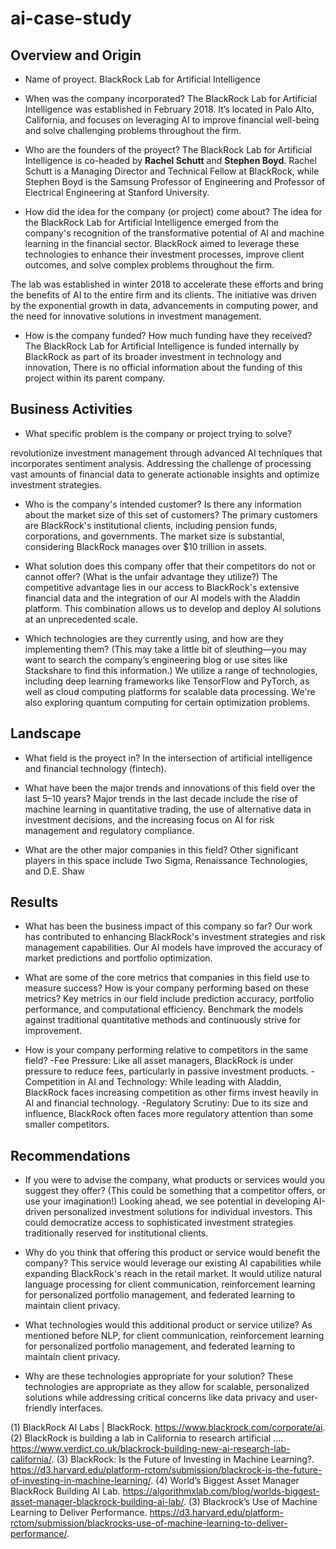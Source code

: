 # ai-case-study

## Overview and Origin
 * Name of proyect. 
BlackRock Lab for Artificial Intelligence  

* When was the company incorporated?
 The BlackRock Lab for Artificial Intelligence was established in February 2018.
 It’s located in Palo Alto, California, and focuses on leveraging AI to improve financial well-being and solve challenging problems throughout the firm.

* Who are the founders of the proyect?
The BlackRock Lab for Artificial Intelligence is co-headed by **Rachel Schutt** and **Stephen Boyd**. Rachel Schutt is a Managing Director and Technical Fellow at BlackRock, while Stephen Boyd is the Samsung Professor of Engineering and Professor of Electrical Engineering at Stanford University.


* How did the idea for the company (or project) come about?
The idea for the BlackRock Lab for Artificial Intelligence emerged from the company's recognition of the transformative potential of AI and machine learning in the financial sector. BlackRock aimed to leverage these technologies to enhance their investment processes, improve client outcomes, and solve complex problems throughout the firm.

The lab was established in winter 2018 to accelerate these efforts and bring the benefits of AI to the entire firm and its clients. The initiative was driven by the exponential growth in data, advancements in computing power, and the need for innovative solutions in investment management.


* How is the company funded? How much funding have they received?
The BlackRock Lab for Artificial Intelligence is funded internally by BlackRock as part of its broader investment in technology and innovation, There is no official information
about the funding of this project within its parent company.


## Business Activities

* What specific problem is the company or project trying to solve?

revolutionize investment management through advanced AI techniques that incorporates sentiment analysis. Addressing the challenge of processing vast amounts of financial data to generate actionable insights and optimize investment strategies.

* Who is the company's intended customer? Is there any information about the market size of this set of customers?
The primary customers are BlackRock's institutional clients, including pension funds, corporations, and governments. The market size is substantial, considering BlackRock manages over $10 trillion in assets.

* What solution does this company offer that their competitors do not or cannot offer? (What is the unfair advantage they utilize?)
The competitive advantage lies in our access to BlackRock's extensive financial data and the integration of our AI models with the Aladdin platform. This combination allows us to develop and deploy AI solutions at an unprecedented scale.

* Which technologies are they currently using, and how are they implementing them? (This may take a little bit of sleuthing&mdash;you may want to search the company’s engineering blog or use sites like Stackshare to find this information.) We utilize a range of technologies, including deep learning frameworks like TensorFlow and PyTorch, as well as cloud computing platforms for scalable data processing. We're also exploring quantum computing for certain optimization problems.

## Landscape

* What field is the proyect in?
In the intersection of artificial intelligence and financial technology (fintech).

* What have been the major trends and innovations of this field over the last 5&ndash;10 years?
Major trends in the last decade include the rise of machine learning in quantitative trading, the use of alternative data in investment decisions, and the increasing focus on AI for risk management and regulatory compliance.

* What are the other major companies in this field?
  Other significant players in this space include Two Sigma, Renaissance Technologies, and D.E. Shaw

## Results

* What has been the business impact of this company so far?
Our work has contributed to enhancing BlackRock's investment strategies and risk management capabilities. Our AI models have improved the accuracy of market predictions and portfolio optimization.

* What are some of the core metrics that companies in this field use to measure success? How is your company performing based on these metrics?
Key metrics in our field include prediction accuracy, portfolio performance, and computational efficiency. Benchmark the  models against traditional quantitative methods and continuously strive for improvement.

* How is your company performing relative to competitors in the same field?
-Fee Pressure: Like all asset managers, BlackRock is under pressure to reduce fees, particularly in passive investment products.
-Competition in AI and Technology: While leading with Aladdin, BlackRock faces increasing competition as other firms invest heavily in AI and financial technology.
-Regulatory Scrutiny: Due to its size and influence, BlackRock often faces more regulatory attention than some smaller competitors.

## Recommendations

* If you were to advise the company, what products or services would you suggest they offer? (This could be something that a competitor offers, or use your imagination!)
Looking ahead, we see potential in developing AI-driven personalized investment solutions for individual investors. This could democratize access to sophisticated investment strategies traditionally reserved for institutional clients.

* Why do you think that offering this product or service would benefit the company?
This service would leverage our existing AI capabilities while expanding BlackRock's reach in the retail market. It would utilize natural language processing for client communication, reinforcement learning for personalized portfolio management, and federated learning to maintain client privacy.

* What technologies would this additional product or service utilize?
  As mentioned before NLP,  for client communication, reinforcement learning for personalized portfolio management,  and federated learning to maintain client privacy.

* Why are these technologies appropriate for your solution?
These technologies are appropriate as they allow for scalable, personalized solutions while addressing critical concerns like data privacy and user-friendly interfaces.





(1) BlackRock AI Labs | BlackRock. https://www.blackrock.com/corporate/ai.
(2) BlackRock is building a lab in California to research artificial .... https://www.verdict.co.uk/blackrock-building-new-ai-research-lab-california/.
(3) BlackRock: Is the Future of Investing in Machine Learning?. https://d3.harvard.edu/platform-rctom/submission/blackrock-is-the-future-of-investing-in-machine-learning/.
(4) World’s Biggest Asset Manager BlackRock Building AI Lab. https://algorithmxlab.com/blog/worlds-biggest-asset-manager-blackrock-building-ai-lab/.
(3) Blackrock’s Use of Machine Learning to Deliver Performance. https://d3.harvard.edu/platform-rctom/submission/blackrocks-use-of-machine-learning-to-deliver-performance/.
